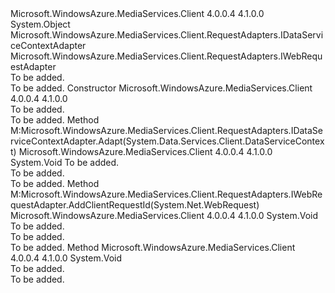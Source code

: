 <Type Name="ClientRequestIdAdapter" FullName="Microsoft.WindowsAzure.MediaServices.Client.RequestAdapters.ClientRequestIdAdapter">
  <TypeSignature Language="C#" Value="public class ClientRequestIdAdapter : Microsoft.WindowsAzure.MediaServices.Client.RequestAdapters.IDataServiceContextAdapter, Microsoft.WindowsAzure.MediaServices.Client.RequestAdapters.IWebRequestAdapter" />
  <TypeSignature Language="ILAsm" Value=".class public auto ansi beforefieldinit ClientRequestIdAdapter extends System.Object implements class Microsoft.WindowsAzure.MediaServices.Client.RequestAdapters.IDataServiceContextAdapter, class Microsoft.WindowsAzure.MediaServices.Client.RequestAdapters.IWebRequestAdapter" />
  <TypeSignature Language="DocId" Value="T:Microsoft.WindowsAzure.MediaServices.Client.RequestAdapters.ClientRequestIdAdapter" />
  <TypeSignature Language="VB.NET" Value="Public Class ClientRequestIdAdapter&#xA;Implements IDataServiceContextAdapter, IWebRequestAdapter" />
  <TypeSignature Language="F#" Value="type ClientRequestIdAdapter = class&#xA;    interface IWebRequestAdapter&#xA;    interface IDataServiceContextAdapter" />
  <AssemblyInfo>
    <AssemblyName>Microsoft.WindowsAzure.MediaServices.Client</AssemblyName>
    <AssemblyVersion>4.0.0.4</AssemblyVersion>
    <AssemblyVersion>4.1.0.0</AssemblyVersion>
  </AssemblyInfo>
  <Base>
    <BaseTypeName>System.Object</BaseTypeName>
  </Base>
  <Interfaces>
    <Interface>
      <InterfaceName>Microsoft.WindowsAzure.MediaServices.Client.RequestAdapters.IDataServiceContextAdapter</InterfaceName>
    </Interface>
    <Interface>
      <InterfaceName>Microsoft.WindowsAzure.MediaServices.Client.RequestAdapters.IWebRequestAdapter</InterfaceName>
    </Interface>
  </Interfaces>
  <Docs>
    <summary>To be added.</summary>
    <remarks>To be added.</remarks>
  </Docs>
  <Members>
    <Member MemberName=".ctor">
      <MemberSignature Language="C#" Value="public ClientRequestIdAdapter ();" />
      <MemberSignature Language="ILAsm" Value=".method public hidebysig specialname rtspecialname instance void .ctor() cil managed" />
      <MemberSignature Language="DocId" Value="M:Microsoft.WindowsAzure.MediaServices.Client.RequestAdapters.ClientRequestIdAdapter.#ctor" />
      <MemberSignature Language="VB.NET" Value="Public Sub New ()" />
      <MemberType>Constructor</MemberType>
      <AssemblyInfo>
        <AssemblyName>Microsoft.WindowsAzure.MediaServices.Client</AssemblyName>
        <AssemblyVersion>4.0.0.4</AssemblyVersion>
        <AssemblyVersion>4.1.0.0</AssemblyVersion>
      </AssemblyInfo>
      <Parameters />
      <Docs>
        <summary>To be added.</summary>
        <remarks>To be added.</remarks>
      </Docs>
    </Member>
    <Member MemberName="Adapt">
      <MemberSignature Language="C#" Value="public void Adapt (System.Data.Services.Client.DataServiceContext context);" />
      <MemberSignature Language="ILAsm" Value=".method public hidebysig newslot virtual instance void Adapt(class System.Data.Services.Client.DataServiceContext context) cil managed" />
      <MemberSignature Language="DocId" Value="M:Microsoft.WindowsAzure.MediaServices.Client.RequestAdapters.ClientRequestIdAdapter.Adapt(System.Data.Services.Client.DataServiceContext)" />
      <MemberSignature Language="VB.NET" Value="Public Sub Adapt (context As DataServiceContext)" />
      <MemberSignature Language="F#" Value="abstract member Adapt : System.Data.Services.Client.DataServiceContext -&gt; unit&#xA;override this.Adapt : System.Data.Services.Client.DataServiceContext -&gt; unit" Usage="clientRequestIdAdapter.Adapt context" />
      <MemberType>Method</MemberType>
      <Implements>
        <InterfaceMember>M:Microsoft.WindowsAzure.MediaServices.Client.RequestAdapters.IDataServiceContextAdapter.Adapt(System.Data.Services.Client.DataServiceContext)</InterfaceMember>
      </Implements>
      <AssemblyInfo>
        <AssemblyName>Microsoft.WindowsAzure.MediaServices.Client</AssemblyName>
        <AssemblyVersion>4.0.0.4</AssemblyVersion>
        <AssemblyVersion>4.1.0.0</AssemblyVersion>
      </AssemblyInfo>
      <ReturnValue>
        <ReturnType>System.Void</ReturnType>
      </ReturnValue>
      <Parameters>
        <Parameter Name="context" Type="System.Data.Services.Client.DataServiceContext" />
      </Parameters>
      <Docs>
        <param name="context">To be added.</param>
        <summary>To be added.</summary>
        <remarks>To be added.</remarks>
      </Docs>
    </Member>
    <Member MemberName="AddClientRequestId">
      <MemberSignature Language="C#" Value="public void AddClientRequestId (System.Net.WebRequest request);" />
      <MemberSignature Language="ILAsm" Value=".method public hidebysig newslot virtual instance void AddClientRequestId(class System.Net.WebRequest request) cil managed" />
      <MemberSignature Language="DocId" Value="M:Microsoft.WindowsAzure.MediaServices.Client.RequestAdapters.ClientRequestIdAdapter.AddClientRequestId(System.Net.WebRequest)" />
      <MemberSignature Language="VB.NET" Value="Public Sub AddClientRequestId (request As WebRequest)" />
      <MemberSignature Language="F#" Value="abstract member AddClientRequestId : System.Net.WebRequest -&gt; unit&#xA;override this.AddClientRequestId : System.Net.WebRequest -&gt; unit" Usage="clientRequestIdAdapter.AddClientRequestId request" />
      <MemberType>Method</MemberType>
      <Implements>
        <InterfaceMember>M:Microsoft.WindowsAzure.MediaServices.Client.RequestAdapters.IWebRequestAdapter.AddClientRequestId(System.Net.WebRequest)</InterfaceMember>
      </Implements>
      <AssemblyInfo>
        <AssemblyName>Microsoft.WindowsAzure.MediaServices.Client</AssemblyName>
        <AssemblyVersion>4.0.0.4</AssemblyVersion>
        <AssemblyVersion>4.1.0.0</AssemblyVersion>
      </AssemblyInfo>
      <ReturnValue>
        <ReturnType>System.Void</ReturnType>
      </ReturnValue>
      <Parameters>
        <Parameter Name="request" Type="System.Net.WebRequest" />
      </Parameters>
      <Docs>
        <param name="request">To be added.</param>
        <summary>To be added.</summary>
        <remarks>To be added.</remarks>
      </Docs>
    </Member>
    <Member MemberName="ChangeCurrentRequestId">
      <MemberSignature Language="C#" Value="public void ChangeCurrentRequestId ();" />
      <MemberSignature Language="ILAsm" Value=".method public hidebysig instance void ChangeCurrentRequestId() cil managed" />
      <MemberSignature Language="DocId" Value="M:Microsoft.WindowsAzure.MediaServices.Client.RequestAdapters.ClientRequestIdAdapter.ChangeCurrentRequestId" />
      <MemberSignature Language="VB.NET" Value="Public Sub ChangeCurrentRequestId ()" />
      <MemberSignature Language="F#" Value="member this.ChangeCurrentRequestId : unit -&gt; unit" Usage="clientRequestIdAdapter.ChangeCurrentRequestId " />
      <MemberType>Method</MemberType>
      <AssemblyInfo>
        <AssemblyName>Microsoft.WindowsAzure.MediaServices.Client</AssemblyName>
        <AssemblyVersion>4.0.0.4</AssemblyVersion>
        <AssemblyVersion>4.1.0.0</AssemblyVersion>
      </AssemblyInfo>
      <ReturnValue>
        <ReturnType>System.Void</ReturnType>
      </ReturnValue>
      <Parameters />
      <Docs>
        <summary>To be added.</summary>
        <remarks>To be added.</remarks>
      </Docs>
    </Member>
  </Members>
</Type>